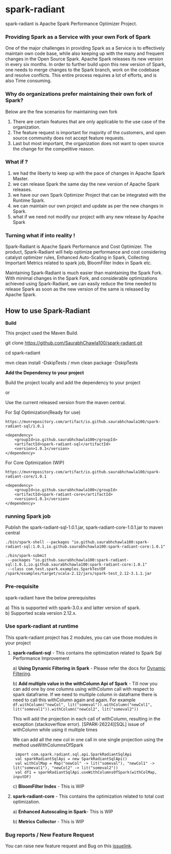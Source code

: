 # spark-radiant

spark-radiant is Apache Spark Performance Optimizer Project.

### Providing Spark as a Service with your own Fork of Spark

One of the major challenges in providing Spark as a Service is to effectively maintain own code base, while also keeping up with the many and frequent changes in the Open Source Spark.
Apache Spark releases its new version in every six months. In order to further build upon this new version 
of Spark, one needs to merge changes to the Spark branch, work on the codebase and resolve conflicts. 
This entire process requires a lot of efforts, and is also Time consuming.

### Why do organizations prefer maintaining their own fork of Spark?

Below are the few scenarios for maintaining own fork
1) There are certain features that are only applicable to the use case of the organization.
2) The feature request is important for majority of the customers, and open source community does not accept feature requests.
3) Last but most important, the organization does not want to open source the change for the competitive reason.

### What if ?

1) we had the liberty to keep up with the pace of changes in Apache Spark Master.
2) we can release Spark the same day the new version of Apache Spark releases.
3) we have our own Spark Optimizer Project that can be integrated with the Runtime Spark.
4) we can maintain our own project and update as per the new changes in Spark.
5) what if we need not modify our project with any new release by Apache Spark

### Turning what if into reality !

Spark-Radiant is Apache Spark Performance and Cost Optimizer. The product, Spark-Radiant will help optimize performance
and cost considering catalyst optimizer rules, Enhanced Auto-Scaling in Spark, Collecting Important Metrics related to spark job,
BloomFilter Index in Spark etc. 

Maintaining Spark-Radiant is much easier than maintaining the Spark Fork. With minimal changes in the Spark Fork, and
considerable optimizations achieved using Spark-Radiant, we can easily reduce the time needed to release Spark as soon
as the new version of the same is released by Apache Spark.

## How to use Spark-Radiant

**Build** 

This project used the Maven Build.

git clone https://github.com/SaurabhChawla100/spark-radiant.git

cd spark-radiant

mvn clean install -DskipTests / mvn clean package -DskipTests 

**Add the Dependency to your project**

Build the project locally and add the dependency to your project

or

Use the current released version from the maven central.

For Sql Optimization(Ready for use)

```
https://mvnrepository.com/artifact/io.github.saurabhchawla100/spark-radiant-sql/1.0.1

<dependency>
    <groupId>io.github.saurabhchawla100</groupId>
    <artifactId>spark-radiant-sql</artifactId>
    <version>1.0.1</version>
</dependency>
```

For Core Optimization (WIP)
```
https://mvnrepository.com/artifact/io.github.saurabhchawla100/spark-radiant-core/1.0.1

<dependency>
    <groupId>io.github.saurabhchawla100</groupId>
    <artifactId>spark-radiant-core</artifactId>
    <version>1.0.1</version>
</dependency>

```

### running Spark job

Publish the spark-radiant-sql-1.0.1.jar, spark-radiant-core-1.0.1.jar to maven central
```
./bin/spark-shell --packages "io.github.saurabhchawla100:spark-radiant-sql:1.0.1,io.github.saurabhchawla100:spark-radiant-core:1.0.1"

./bin/spark-submit 
 --packages "io.github.saurabhchawla100:spark-radiant-sql:1.0.1,io.github.saurabhchawla100:spark-radiant-core:1.0.1"
 --class com.test.spark.examples.SparkTestDF /spark/examples/target/scala-2.12/jars/spark-test_2.12-3.1.1.jar 
 ```

### Pre-requisite
spark-radiant have the below prerequisites

a) This is supported with spark-3.0.x and latter version of spark.   
b) Supported scala version 2.12.x.

### Use spark-radiant at runtime
This spark-radiant project has 2 modules, you can use those modules in your project

1) **spark-radiant-sql** - This contains the optimization related to Spark Sql Performance Improvement

   a) **Using Dynamic Filtering in Spark** - Please refer the docs for [Dynamic Filtering](docs/dynamicFilterInSpark.md).

   b) **Add multiple value in the withColumn Api of Spark** - Till now you can add one by one columns
   using withColumn call with respect to spark dataframe. If we need to multiple column in dataframe there
   is need to call this withColumn again and again.
   For example
   `
   df.withColumn("newCol", lit("someval")).withColumn("newCol1", lit("someval1")).withColumn("newCol2", lit("someval2"))
   `

   This will add the projection in each call of withColumn, resulting in the exception (stackoverflow error).
   [SPARK-26224][SQL] issue of withColumn while using it multiple times

   We can add all the new col in one call in one single projection using the method useWithColumnsOfSpark

        import com.spark.radiant.sql.api.SparkRadiantSqlApi
        val sparkRadiantSqlApi = new SparkRadiantSqlApi()
        val withColMap = Map("newCol" -> lit("someval"), "newCol1" -> lit("someval1"), "newCol2" -> lit("someval2"))
        val df1 = sparkRadiantSqlApi.useWithColumnsOfSpark(withColMap, inputDF)

   c) **BloomFilter Index** - This is WIP

2) **spark-radiant-core** - This contains the optimization related to total cost optimization.
   
   a) **Enhanced Autoscaling in Spark**- This is WIP
   
   b) **Metrics Collector** - This is WIP


### Bug reports / New Feature Request

You can raise new feature request and Bug on this [issuelink](https://github.com/SaurabhChawla100/spark-radiant/issues).
